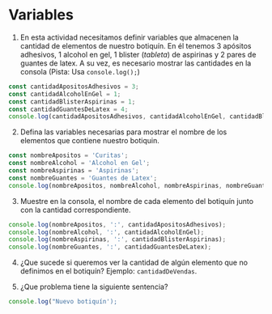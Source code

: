 # Variables
1. En esta actividad necesitamos definir variables que almacenen la cantidad de elementos de nuestro botiquín.
   En él tenemos 3 apósitos adhesivos, 1 alcohol en gel, 1 blister (_tableta_) de aspirinas y 2 pares de guantes de latex.
   A su vez, es necesario mostrar las cantidades en la consola (Pista: Usa `console.log();`)

``` javascript
const cantidadApositosAdhesivos = 3;
const cantidadAlcoholEnGel = 1;
const cantidadBlisterAspirinas = 1;
const cantidadGuantesDeLatex = 4;
console.log(cantidadApositosAdhesivos, cantidadAlcoholEnGel, cantidadBlisterAspirinas, cantidadGuantesDeLatex);
```


2. Defina las variables necesarias para mostrar el nombre de los elementos que contiene nuestro botiquin.
``` javascript
const nombreApositos = 'Curitas';
const nombreAlcohol = 'Alcohol en Gel';
const nombreAspirinas = 'Aspirinas';
const nombreGuantes = 'Guantes de Latex';
console.log(nombreApositos, nombreAlcohol, nombreAspirinas, nombreGuantes);
```

3. Muestre en la consola, el nombre de cada elemento del botiquín junto con la cantidad correspondiente.
``` javascript
console.log(nombreApositos, ':', cantidadApositosAdhesivos);
console.log(nombreAlcohol, ':', cantidadAlcoholEnGel);
console.log(nombreAspirinas, ':', cantidadBlisterAspirinas);
console.log(nombreGuantes, ':', cantidadGuantesDeLatex);
```
4. ¿Que sucede si queremos ver la cantidad de algún elemento que no definimos en el botiquín? Ejemplo: `cantidadDeVendas`.

5. ¿Que problema tiene la siguiente sentencia?
``` javascript
console.log("Nuevo botiquín');
```